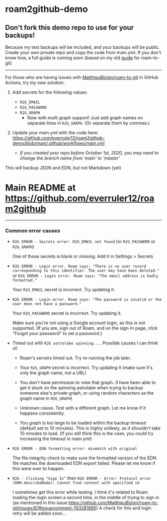 # roam2github-demo

## Don't fork this demo repo to use for your backups!

Because my test backups will be included, and your backups will be public. Create your own private repo and copy the code from main.yml. If you don't know how, a full guide is coming soon (based on my old [guide](https://eriknewhard.com/blog/backup-roam-in-github) for roam-to-git)

---

For those who are having issues with [MatthieuBizien/roam-to-git](https://github.com/MatthieuBizien/roam-to-git/) in GitHub Actions, try my new solution:

1. Add secrets for the following values:

    - `R2G_EMAIL`
    - `R2G_PASSWORD`
    - `R2G_GRAPH`
        - Now with multi graph support! Just add graph names on separate lines in `R2G_GRAPH`. (Or separate them by commas.)
    
2. Update your main.yml with the code here: https://github.com/everruler12/roam2github-demo/blob/main/.github/workflows/main.yml

    - _If you created your repo before October 1st, 2020, you may need to change the branch name from 'main' to 'master'_

This will backup JSON and EDN, but not Markdown (yet)

# **Main README at https://github.com/everruler12/roam2github**

---

### Common error causes

- `R2G ERROR - Secrets error: R2G_EMAIL not found` (or `R2G_PASSWORD` or `R2G_GRAPH`)

    One of those secrets is blank or missing. Add it in Settings > Secrets
    
- `R2G ERROR - Login error. Roam says: "There is no user record corresponding to this identifier. The user may have been deleted."` or `R2G ERROR - Login error. Roam says: "The email address is badly formatted."`

    Your `R2G_EMAIL` secret is incorrect. Try updating it.
    
- `R2G ERROR - Login error. Roam says: "The password is invalid or the user does not have a password."`

    Your `R2G_PASSWORD` secret is incorrect. Try updating it.
    
    Make sure you're not using a Google account login, as this is not supported. (If you are, sign out of Roam, and on the sign-in page, click "Forgot your password" to set a password.)
    
- Timed out with `R2G astrolabe spinning...`. Possible causes I can think of:

    - Roam's servers timed out. Try re-running the job later.

    - Your `R2G_GRAPH` secret is incorrect. Try updating it (make sure it's only the graph name, not a URL)
    
    - You don't have permission to view that graph. (I have been able to get it stuck on the spinning astrolabe when trying to backup someone else's private graph, or using random characters as the graph name in `R2G_GRAPH`)
    
    - Unknown cause. Test with a different graph. Let me know if it happens consistently.
    
    - You graph is too large to be loaded within the backup timeout (default set to 10 minutes). This is highly unlikely, as it shouldn't take 10 minutes to load. (If you still think this is the case, you could try increasing the timeout in main.yml)

- `R2G ERROR - EDN formatting error: mismatch with original`

    The file integrity check to make sure the formatted version of the EDN file matches the downloaded EDN export failed. Please let me know if this were ever to happen.

- `R2G - Clicking "Sign In"` then `R2G ERROR - Error: Protocol error (DOM.describeNode): Cannot find context with specified id`

    I sometimes get this error while testing. I think it's related to Roam loading the login screen a second time, in the middle of trying to sign in (as mentioned in this issue https://github.com/MatthieuBizien/roam-to-git/issues/87#issuecomment-763281895) A check for this and login retry will be added soon...
